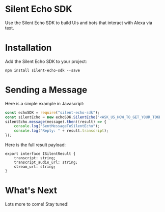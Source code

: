 # Silent Echo SDK
Use the Silent Echo SDK to build UIs and bots that interact with Alexa via text.

# Installation
Add the Silent Echo SDK to your project:  
```
npm install silent-echo-sdk --save
```
# Sending a Message
Here is a simple example in Javascript:
```javascript
const echoSDK = require("silent-echo-sdk");
const silentEcho = new echoSDK.SilentEcho("<ASK_US_HOW_TO_GET_YOUR_TOKEN>");
silentEcho.message(message).then((result) => {
    console.log("SentMessageToSilentEcho");
    console.log("Reply: " + result.transcript);
});
```

Here is the full result payload:
```
export interface ISilentResult {
    transcript: string;
    transcript_audio_url: string;
    stream_url: string;
}
```

# What's Next
Lots more to come! Stay tuned!
